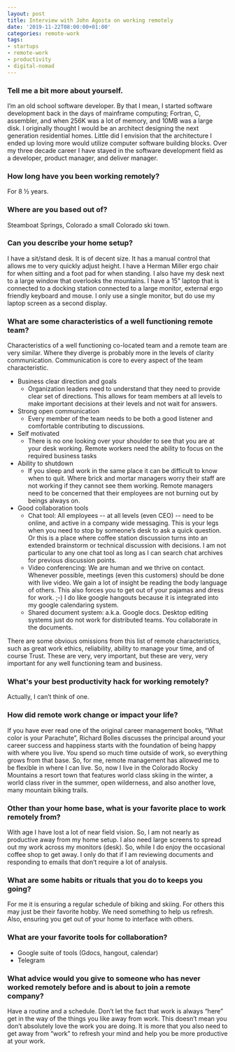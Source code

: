 ```yaml
---
layout: post
title: Interview with John Agosta on working remotely
date: '2019-11-22T08:00:00+01:00'
categories: remote-work
tags:
- startups
- remote-work
- productivity
- digital-nomad
---
```



### Tell me a bit more about yourself.

I’m an old school software developer.  By that I mean, I started software development back in the days of mainframe computing; Fortran, C, assembler, and when 256K was a lot of memory, and 10MB was a large disk. I originally thought I would be an architect designing the next generation residential homes.  Little did I envision that the architecture I ended up loving more would utilize computer software building blocks. Over my three decade career I have stayed in the software development field as a developer, product manager, and deliver manager.

### How long have you been working remotely?

For 8 ½ years.

### Where are you based out of?

Steamboat Springs, Colorado a small Colorado ski town.

### Can you describe your home setup?

I have a sit/stand desk.  It is of decent size. It has a manual control that allows me to very quickly adjust height. I have a Herman Miller ergo chair for when sitting and a foot pad for when standing. I also have my desk next to a large window that overlooks the mountains. I have a 15” laptop that is connected to a docking station connected to a large monitor, external ergo friendly keyboard and mouse. I only use a single monitor, but do use my laptop screen as a second display.

### What are some characteristics of a well functioning remote team?

Characteristics of a well functioning co-located team and a remote team are very similar.  Where they diverge is probably more in the levels of clarity communication.  Communication is core to every aspect of the team characteristic.

* Business clear direction and goals
  * Organization leaders need to understand that they need to provide clear set of directions.  This allows for team members at all levels to make important decisions at their levels and not wait for answers.
* Strong open communication
  * Every member of the team needs to be both a good listener and comfortable contributing to discussions.
* Self motivated
  * There is no one looking over your shoulder to see that you are at your desk working.  Remote workers need the ability to focus on the required business tasks
* Ability to shutdown
  * If you sleep and work in the same place it can be difficult to know when to quit.  Where brick and mortar managers worry their staff are not working if they cannot see them working.  Remote managers need to be concerned that their employees are not burning out by beings always on.
* Good collaboration tools
  * Chat tool:  All employees -- at all levels (even CEO) -- need to be online, and active in a company wide messaging.  This is your legs when you need to stop by someone’s desk to ask a quick question.  Or this is a place where coffee station discussion turns into an extended brainstorm or technical discussion with decisions. I am not particular to any one chat tool as long as I can search chat archives for previous discussion points.
  * Video conferencing:  We are human and we thrive on contact.   Whenever possible, meetings (even this customers) should be done with live video.  We gain a lot of insight be reading the body language of others. This also forces you to get out of your pajamas and dress for work.  ;-)  I do like google hangouts because it is integrated into my google calendaring system.
  * Shared document system: a.k.a. Google docs.  Desktop editing systems just do not work for distributed teams. You collaborate in the documents.

There are some obvious omissions from this list of remote characteristics, such as great work ethics, reliability, ability to manage your time, and of course Trust. These are very, very important, but these are very, very important for any well functioning team and business.

### What's your best productivity hack for working remotely?

Actually, I can’t think of one.

### How did remote work change or impact your life?

If you have ever read one of the original career management books, “What color is your Parachute”, Richard Bolles discusses the principal around your career success and happiness starts with the foundation of being happy with where you live. You spend so much time outside of work, so everything grows from that base. So, for me, remote management has allowed me to be flexible in where I can live. So, now I live in the Colorado Rocky Mountains a resort town that features world class skiing in the winter, a world class river in the summer,  open wilderness, and also another love, many mountain biking trails.

### Other than your home base, what is your favorite place to work remotely from?

With age I have lost a lot of near field vision. So, I am not nearly as productive away from my home setup.  I also need large screens to spread out my work across my monitors (desk). So, while I do enjoy the occasional coffee shop to get away.  I only do that if I am reviewing documents and responding to emails that don’t require a lot of analysis.

### What are some habits or rituals that you do to keeps you going?

For me it is ensuring a regular schedule of biking and skiing.  For others this may just be their favorite hobby. We need something to help us refresh.  Also, ensuring you get out of your home to interface with others.

### What are your favorite tools for collaboration?

* Google suite of tools (Gdocs, hangout, calendar)
* Telegram

### What advice would you give to someone who has never worked remotely before and is about to join a remote company?

Have a routine and a schedule. Don’t let the fact that work is always “here” get in the way of the things you like away from work.  This doesn’t mean you don’t absolutely love the work you are doing. It is more that you also need to get away from “work” to refresh your mind and help you be more productive at your work.
